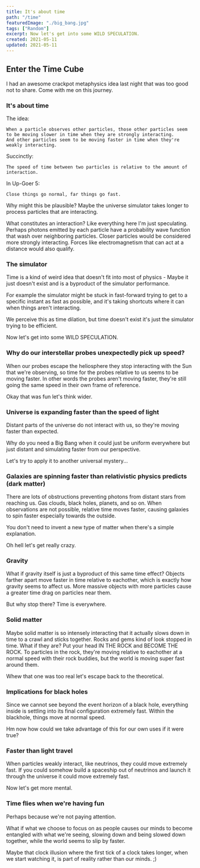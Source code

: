 ```yaml
---
title: It's about time
path: "/time"
featuredImage: "./big_bang.jpg"
tags: ["Random"]
excerpt: Now let's get into some WILD SPECULATION.
created: 2021-05-11
updated: 2021-05-11
---
```


## Enter the Time Cube

I had an awesome crackpot metaphysics idea last night that was too good not to share.  Come with me on this journey.


### It's about time

The idea:

```
When a particle observes other particles, those other particles seem to be moving slower in time when they are strongly interacting.
And other particles seem to be moving faster in time when they're weakly interacting.
```

Succinctly:

```
The speed of time between two particles is relative to the amount of interaction.
```

In Up-Goer 5:

```
Close things go normal, far things go fast.
```

Why might this be plausible?  Maybe the universe simulator takes longer to process particles that are interacting.

What constitutes an interaction?  Like everything here I'm just speculating.  Perhaps photons emitted by each particle have a probability wave function that wash over neighboring particles.  Closer particles would be considered more strongly interacting.  Forces like electromagnetism that can act at a distance would also qualify.


### The simulator

Time is a kind of weird idea that doesn't fit into most of physics - Maybe it just doesn't exist and is a byproduct of the simulator performance.

For example the simulator might be stuck in fast-forward trying to get to a specific instant as fast as possible, and it's taking shortcuts where it can when things aren't interacting.

We perceive this as time dilation, but time doesn't exist it's just the simulator trying to be efficient.

Now let's get into some WILD SPECULATION.


### Why do our interstellar probes unexpectedly pick up speed?

When our probes escape the heliosphere they stop interacting with the Sun that we're observing, so time for the probes relative to us seems to be moving faster.  In other words the probes aren't moving faster, they're still going the same speed in their own frame of reference.

Okay that was fun let's think wider.


### Universe is expanding faster than the speed of light

Distant parts of the universe do not interact with us, so they're moving faster than expected.

Why do you need a Big Bang when it could just be uniform everywhere but just distant and simulating faster from our perspective.

Let's try to apply it to another universal mystery...


### Galaxies are spinning faster than relativistic physics predicts (dark matter)

There are lots of obstructions preventing photons from distant stars from reaching us.  Gas clouds, black holes, planets, and so on.  When observations are not possible, relative time moves faster, causing galaxies to spin faster especially towards the outside.

You don't need to invent a new type of matter when there's a simple explanation.

Oh hell let's get really crazy.


### Gravity

What if gravity itself is just a byproduct of this same time effect?  Objects farther apart move faster in time relative to eachother, which is exactly how gravity seems to affect us.  More massive objects with more particles cause a greater time drag on particles near them.

But why stop there?  Time is everywhere.


### Solid matter

Maybe solid matter is so intensely interacting that it actually slows down in time to a crawl and sticks together.  Rocks and gems kind of look stopped in time.  What if they are?  Put your head IN THE ROCK and BECOME THE ROCK.  To particles in the rock, they're moving relative to eachother at a normal speed with their rock buddies, but the world is moving super fast around them.

Whew that one was too real let's escape back to the theoretical.


### Implications for black holes

Since we cannot see beyond the event horizon of a black hole, everything inside is settling into its final configuration extremely fast.  Within the blackhole, things move at normal speed.

Hm now how could we take advantage of this for our own uses if it were true?


### Faster than light travel

When particles weakly interact, like neutrinos, they could move extremely fast.  If you could somehow build a spaceship out of neutrinos and launch it through the universe it could move extremely fast.

Now let's get more mental.


### Time flies when we're having fun

Perhaps because we're not paying attention.

What if what we choose to focus on as people causes our minds to become entangled with what we're seeing, slowing down and being slowed down together, while the world seems to slip by faster.

Maybe that clock illusion where the first tick of a clock takes longer, when we start watching it, is part of reality rather than our minds. ;)
